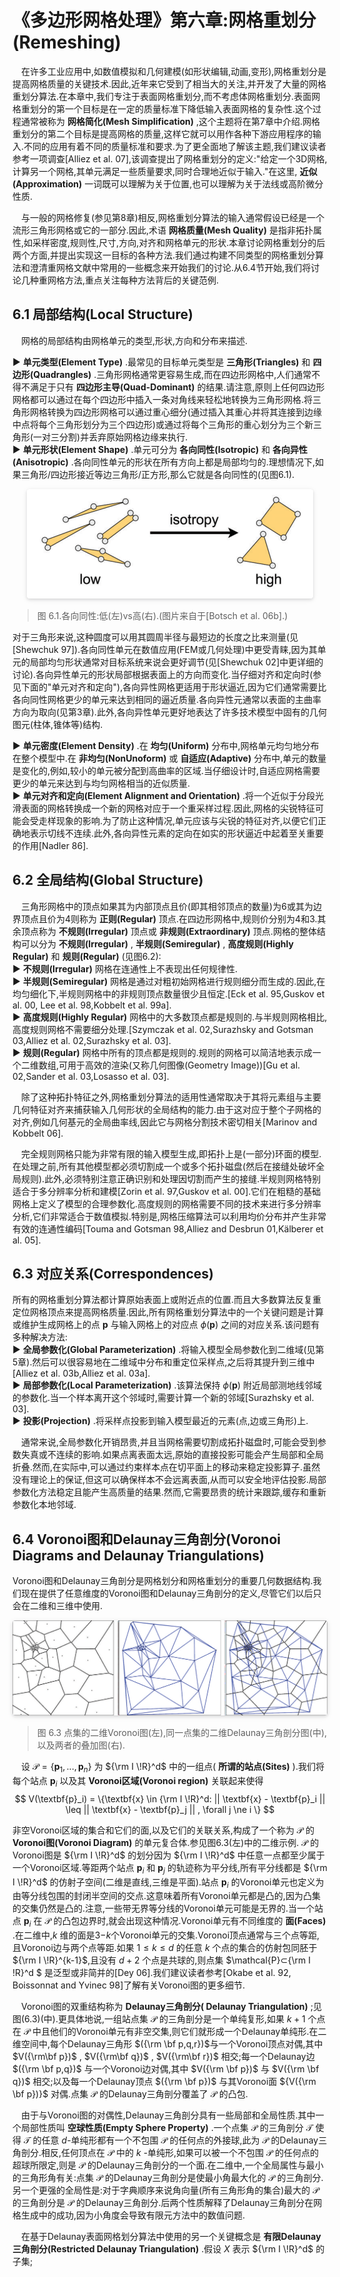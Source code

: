 # 《多边形网格处理》第六章:网格重划分(Remeshing)


&emsp;在许多工业应用中,如数值模拟和几何建模(如形状编辑,动画,变形),网格重划分是提高网格质量的关键技术.因此,近年来它受到了相当大的关注,并开发了大量的网格重划分算法.在本章中,我们专注于表面网格重划分,而不考虑体网格重划分.表面网格重划分的第一个目标是在一定的质量标准下降低输入表面网格的复杂性.这个过程通常被称为 **网格简化(Mesh Simplification)** ,这个主题将在第7章中介绍.网格重划分的第二个目标是提高网格的质量,这样它就可以用作各种下游应用程序的输入.不同的应用有着不同的质量标准和要求.为了更全面地了解该主题,我们建议读者参考一项调查[Alliez et al. 07],该调查提出了网格重划分的定义:"给定一个3D网格,计算另一个网格,其单元满足一些质量要求,同时合理地近似于输入."在这里, **近似(Approximation)** 一词既可以理解为关于位置,也可以理解为关于法线或高阶微分性质.

&emsp;与一般的网格修复(参见第8章)相反,网格重划分算法的输入通常假设已经是一个流形三角形网格或它的一部分.因此,术语 **网格质量(Mesh Quality)** 是指非拓扑属性,如采样密度,规则性,尺寸,方向,对齐和网格单元的形状.本章讨论网格重划分的后两个方面,并提出实现这一目标的各种方法.我们通过构建不同类型的网格重划分算法和澄清重网格文献中常用的一些概念来开始我们的讨论.从6.4节开始,我们将讨论几种重网格方法,重点关注每种方法背后的关键范例.


## 6.1 局部结构(Local Structure)

&emsp;网格的局部结构由网格单元的类型,形状,方向和分布来描述.

▶ **单元类型(Element Type)** .最常见的目标单元类型是 **三角形(Triangles)** 和 **四边形(Quadrangles)** .三角形网格通常更容易生成,而在四边形网格中,人们通常不得不满足于只有 **四边形主导(Quad-Dominant)** 的结果.请注意,原则上任何四边形网格都可以通过在每个四边形中插入一条对角线来轻松地转换为三角形网格.将三角形网格转换为四边形网格可以通过重心细分(通过插入其重心并将其连接到边缘中点将每个三角形划分为三个四边形)或通过将每个三角形的重心划分为三个新三角形(一对三分割)并丢弃原始网格边缘来执行.  
▶ **单元形状(Element Shape)** .单元可分为 **各向同性(Isotropic)** 和 **各向异性(Anisotropic)** .各向同性单元的形状在所有方向上都是局部均匀的.理想情况下,如果三角形/四边形接近等边三角形/正方形,那么它就是各向同性的(见图6.1).

<div align=center>
    <img style="border-radius: 0.3125em;
    box-shadow: 0 2px 4px 0 rgba(34,36,38,.12),0 2px 10px 0 rgba(34,36,38,.08);" 
    src="image.png">
</div>

> 图 6.1.各向同性:低(左)vs高(右).(图片来自于[Botsch et al. 06b].)

对于三角形来说,这种圆度可以用其圆周半径与最短边的长度之比来测量(见[Shewchuk 97]).各向同性单元在数值应用(FEM或几何处理)中更受青睐,因为其单元的局部均匀形状通常对目标系统来说会更好调节(见[Shewchuk 02]中更详细的讨论).各向异性单元的形状局部根据表面上的方向而变化.当仔细对齐和定向时(参见下面的"单元对齐和定向"),各向异性网格更适用于形状逼近,因为它们通常需要比各向同性网格更少的单元来达到相同的逼近质量.各向异性元通常以表面的主曲率方向为取向(见第3章).此外,各向异性单元更好地表达了许多技术模型中固有的几何图元(柱体,锥体等)结构.

▶ **单元密度(Element Density)** .在 **均匀(Uniform)** 分布中,网格单元均匀地分布在整个模型中.在 **非均匀(NonUnoform)** 或 **自适应(Adaptive)** 分布中,单元的数量是变化的,例如,较小的单元被分配到高曲率的区域.当仔细设计时,自适应网格需要更少的单元来达到与均匀网格相当的近似质量.  
▶ **单元对齐和定向(Element Alignment and Orientation)** .将一个近似于分段光滑表面的网格转换成一个新的网格对应于一个重采样过程.因此,网格的尖锐特征可能会受走样现象的影响.为了防止这种情况,单元应该与尖锐的特征对齐,以便它们正确地表示切线不连续.此外,各向异性元素的定向在如实的形状逼近中起着至关重要的作用[Nadler 86].

## 6.2 全局结构(Global Structure)

&emsp;三角形网格中的顶点如果其为内部顶点且价(即其相邻顶点的数量)为6或其为边界顶点且价为4则称为 **正则(Regular)** 顶点.在四边形网格中,规则价分别为4和3.其余顶点称为 **不规则(Irregular)** 顶点或 **非规则(Extraordinary)** 顶点.网格的整体结构可以分为 **不规则(Irregular)** , **半规则(Semiregular)** , **高度规则(Highly Regular)** 和 **规则(Regular)** (见图6.2):  
▶ **不规则(Irregular)** 网格在连通性上不表现出任何规律性.  
▶ **半规则(Semiregular)** 网格是通过对粗初始网格进行规则细分而生成的.因此,在均匀细化下,半规则网格中的非规则顶点数量很少且恒定.[Eck et al. 95,Guskov et al. 00, Lee et al. 98,Kobbelt et al. 99a].  
▶ **高度规则(Highly Regular)** 网格中的大多数顶点都是规则的.与半规则网格相比,高度规则网格不需要细分处理.[Szymczak et al. 02,Surazhsky and Gotsman 03,Alliez et al. 02,Surazhsky et al. 03].  
▶ **规则(Regular)** 网格中所有的顶点都是规则的.规则的网格可以简洁地表示成一个二维数组,可用于高效的渲染(又称几何图像(Geometry Image))[Gu et al. 02,Sander et al. 03,Losasso et al. 03].

&emsp;除了这种拓扑特征之外,网格重划分算法的适用性通常取决于其将元素组与主要几何特征对齐来捕获输入几何形状的全局结构的能力.由于这对应于整个子网格的对齐,例如几何基元的全局曲率线,因此它与网格分割技术密切相关[Marinov and Kobbelt 06].

&emsp;完全规则网格只能为非常有限的输入模型生成,即拓扑上是(一部分)环面的模型.在处理之前,所有其他模型都必须切割成一个或多个拓扑磁盘(然后在接缝处破坏全局规则).此外,必须特别注意正确识别和处理因切割而产生的接缝.半规则网格特别适合于多分辨率分析和建模[Zorin et al. 97,Guskov et al. 00].它们在粗糙的基础网格上定义了模型的合理参数化.高度规则的网格需要不同的技术来进行多分辨率分析,它们非常适合于数值模拟.特别是,网格压缩算法可以利用均价分布并产生非常有效的连通性编码[Touma and Gotsman 98,Alliez and Desbrun 01,Kälberer et al. 05].

## 6.3 对应关系(Correspondences)

所有的网格重划分算法都计算原始表面上或附近点的位置.而且大多数算法反复重定位网格顶点来提高网格质量.因此,所有网格重划分算法中的一个关键问题是计算或维护生成网格上的点 $\textbf{p}$ 与输入网格上的对应点 $\phi(\textbf{p})$ 之间的对应关系.该问题有多种解决方法:  
▶ **全局参数化(Global Parameterization)** .将输入模型全局参数化到二维域(见第5章).然后可以很容易地在二维域中分布和重定位采样点,之后将其提升到三维中[Alliez et al. 03b,Alliez et al. 03a].  
▶ **局部参数化(Local Parameterization)** .该算法保持 $\phi(\textbf{p})$ 附近局部测地线邻域的参数化.当一个样本离开这个邻域时,需要计算一个新的邻域[Surazhsky et al. 03].  
▶ **投影(Projection)** .将采样点投影到输入模型最近的元素(点,边或三角形)上.

&emsp;通常来说,全局参数化开销昂贵,并且当网格需要切割成拓扑磁盘时,可能会受到参数失真或不连续的影响.如果点离表面太远,原始的直接投影可能会产生局部和全局折叠.然而,在实际中,可以通过约束样本点在切平面上的移动来稳定投影算子.虽然没有理论上的保证,但这可以确保样本不会远离表面,从而可以安全地评估投影.局部参数化方法稳定且能产生高质量的结果.然而,它需要昂贵的统计来跟踪,缓存和重新参数化本地邻域.

## 6.4 Voronoi图和Delaunay三角剖分(Voronoi Diagrams and Delaunay Triangulations)

Voronoi图和Delaunay三角剖分是网格划分和网格重划分的重要几何数据结构.我们现在提供了任意维度的Voronoi图和Delaunay三角剖分的定义,尽管它们以后只会在二维和三维中使用.

<div align=center>
    <img style="border-radius: 0.3125em;
    box-shadow: 0 2px 4px 0 rgba(34,36,38,.12),0 2px 10px 0 rgba(34,36,38,.08);" 
    src="image-1.png">
</div>

> 图 6.3 点集的二维Voronoi图(左),同一点集的二维Delaunay三角剖分图(中),以及两者的叠加图(右).

&emsp;设 $\mathcal{P}=\{\textbf{p}_1,...,\textbf{p}_n\}$ 为 ${\rm I \!R}^d$ 中的一组点( **所谓的站点(Sites)** ).我们将每个站点 $\textbf{p}_i$ 以及其 **Voronoi区域(Voronoi region)** 关联起来使得
$$
V(\textbf{p}_i) = \{\textbf{x} \in {\rm I \!R}^d: || \textbf{x} - \textbf{p}_i || \leq  || \textbf{x} - \textbf{p}_j || , \forall j \ne i \}
$$

非空Voronoi区域的集合和它们的面,以及它们的关联关系,构成了一个称为 $\mathcal{P}$ 的 **Voronoi图(Voronoi Diagram)** 的单元复合体.参见图6.3(左)中的二维示例. $\mathcal{P}$ 的Voronoi图是 ${\rm I \!R}^d$ 的划分因为 ${\rm I \!R}^d$ 中任意一点都至少属于一个Voronoi区域.等距两个站点 $\textbf{p}_i$ 和 $\textbf{p}_j$ 的轨迹称为平分线,所有平分线都是 ${\rm I \!R}^d$ 的仿射子空间(二维是直线,三维是平面).站点 $\textbf{p}_i$ 的Voronoi单元也定义为由等分线包围的封闭半空间的交点.这意味着所有Voronoi单元都是凸的,因为凸集的交集仍然是凸的.注意,一些带无界等分线的Voronoi单元可能是无界的.当一个站点 $\textbf{p}_i$ 在 $\mathcal{P}$ 的凸包边界时,就会出现这种情况.Voronoi单元有不同维度的 **面(Faces)** .在二维中,$k$ 维的面是3−$k$个Voronoi单元的交集.Voronoi顶点通常与三个点等距,且Voronoi边与两个点等距.如果 $1≤k≤d$ 的任意 $k$ 个点的集合的仿射包同胚于 ${\rm I \!R}^{k-1}$,且没有 $d+2$ 个点是共球的,则点集 $\mathcal{P}⊂{\rm I \!R}^d $ 是泛型或非简并的[Dey 06].我们建议读者参考[Okabe et al. 92, Boissonnat and Yvinec 98]了解有关Voronoi图的更多细节.

&emsp;Voronoi图的双重结构称为 **Delaunay三角剖分( Delaunay Triangulation)** ;见图(6.3)(中).更具体地说,一组站点集 $\mathcal{P}$ 的三角剖分是一个单纯复形,如果 $k+1$ 个点在 $\mathcal{P}$ 中且他们的Voronoi单元有非空交集,则它们就形成一个Delaunay单纯形.在二维空间中,每个Delaunay三角形 $({\rm \bf p,q,r})$与一个Voronoi顶点对偶,其中 $V({\rm\bf p})$ , $V({\rm\bf q})$ , $V({\rm\bf r})$ 相交;每一个Delaunay边 $({\rm \bf p,q})$ 与一个Voronoi边对偶,其中 $V({\rm \bf p})$ 与 $V({\rm \bf q})$ 相交;以及每一个Delaunay顶点 $({\rm \bf p})$ 与其Voronoi面 ${V({\rm \bf p})}$ 对偶.点集 ${\mathcal P}$ 的Delaunay三角剖分覆盖了 ${\mathcal P}$ 的凸包.

&emsp;由于与Voronoi图的对偶性,Delaunay三角剖分具有一些局部和全局性质.其中一个局部性质叫 **空球性质(Empty Sphere Property)** .一个点集 ${\mathcal P}$ 的三角剖分 ${\mathcal T}$ 使得 ${\mathcal T}$ 的任意 $d$-单纯形都有一个不包围 ${\mathcal P}$ 的任何点的外接球,此为 ${\mathcal P}$ 的Delaunay三角剖分.相反,任何顶点在 ${\mathcal P}$ 中的 $k$ -单纯形,如果可以被一个不包围 ${\mathcal P}$ 的任何点的超球所限定,则是 ${\mathcal P}$ 的Delaunay三角剖分的一个面.在二维中,一个全局属性与最小的三角形角有关:点集 ${\mathcal P}$ 的Delaunay三角剖分是使最小角最大化的 ${\mathcal P}$ 的三角剖分.另一个更强的全局性是:对于字典顺序来说角向量(所有三角形角的集合)最大的 ${\mathcal P}$ 的三角剖分是 ${\mathcal P}$ 的Delaunay三角剖分.后两个性质解释了Delaunay三角剖分在网格生成中的成功,因为小角度会导致有限元方法中的数值问题.

&emsp;在基于Delaunay表面网格划分算法中使用的另一个关键概念是 **有限Delaunay三角剖分(Restricted Delaunay Triangulation)** .假设 $X$ 表示 ${\rm I \!R}^d$ 的子集; 
